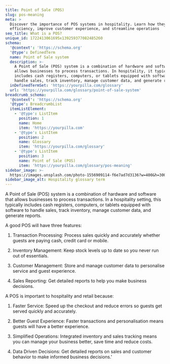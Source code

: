 ```yaml
---
title: Point of Sale (POS)
slug: pos-meaning
meta: >
  Discover the importance of POS systems in hospitality. Learn how they enhance
  efficiency, improve customer experience, and streamline operations
seo_title: What is a POS?
unique_id: 1722413061695x139259377082485260
schema:
  '@context': 'https://schema.org'
  '@type': DefinedTerm
  name: Point of Sale system
  description: >-
    A Point of Sale (POS) system is a combination of hardware and software that
    allows businesses to process transactions. In hospitality, it typically
    includes cash registers, computers, or tablets equipped with software to
    handle sales, track inventory, manage customer data, and generate reports.
  inDefinedTermSet: 'https://yourpilla.com/glossary'
  url: 'https://yourpilla.com/glossary/point-of-sale-system'
breadcrumb_schema:
  '@context': 'https://schema.org'
  '@type': BreadcrumbList
  itemListElement:
    - '@type': ListItem
      position: 1
      name: Home
      item: 'https://yourpilla.com'
    - '@type': ListItem
      position: 2
      name: Glossary
      item: 'https://yourpilla.com/glossary'
    - '@type': ListItem
      position: 3
      name: Point of Sale (POS)
      item: 'https://yourpilla.com/glossary/pos-meaning'
sidebar_image: >-
  https://images.unsplash.com/photo-1556909114-f6e7ad7d3136?w=400&h=300&fit=crop&auto=format
sidebar_image_alt: Hospitality glossary term
---
```

A Point of Sale (POS) system is a combination of hardware and software that allows businesses to process transactions. In a hospitality setting, this typically includes cash registers, computers, or tablets equipped with software to handle sales, track inventory, manage customer data, and generate reports.

A good POS will have three features:

1.  Transaction Processing: Process sales quickly and accurately whether guests are paying cash, credit card or mobile.
    
2.  Inventory Management: Keep stock levels up to date so you never run out of essentials.
    
3.  Customer Management: Store and manage customer data to personalise service and guest experience.
    
4.  Sales Reporting: Get detailed reports to help you make business decisions.
    

A POS is important to hospitality and retail because:

1.  Faster Service: Speed up the checkout and reduce errors so guests get served quickly and accurately.
    
2.  Better Guest Experience: Faster transactions and personalisation means guests will have a better experience.
    
3.  Simplified Operations: Integrated inventory and sales tracking means you can manage your business better, save time and reduce costs.
    
4.  Data Driven Decisions: Get detailed reports on sales and customer behavior to make informed business decisions.'
